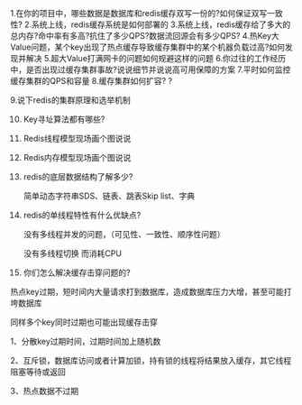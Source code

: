 1.在你的项目中，哪些数据是数据库和redis缓存双写一份的?如何保证双写一致性?
2.系统上线，redis缓存系统是如何部署的
3.系统上线，redis缓存给了多大的总内存?命中率有多高?抗住了多少QPS?数据流回源会有多少QPS?
4.热Key大Value问题，某个key出现了热点缓存导致缓存集群中的某个机器负载过高?如何发现并解决
5.超大Value打满网卡的问题如何规避这样的问题
6.你过往的工作经历中，是否出现过缓存集群事故?说说细节并说说高可用保障的方案
7.平时如何监控缓存集群的QPS和容量
8.缓存集群如何扩容? ?



9.说下redis的集群原理和选举机制

10. Key寻址算法都有哪些?

    

11. Redis线程模型现场画个图说说 

12. Redis内存模型现场画个图说说

13. redis的底层数据结构了解多少?

    简单动态字符串SDS、链表、跳表Skip list、字典

14. redis的单线程特性有什么优缺点?

    没有多线程并发的问题，（可见性、一致性、顺序性问题）

    没有多线程切换 而消耗CPU

    

15. 你们怎么解决缓存击穿问题的?

  热点key过期，短时间内大量请求打到数据库，造成数据库压力大增，甚至可能打垮数据库

  同样多个key同时过期也可能出现缓存击穿



 1、分散key过期时间，过期时间加上随机数

 2、互斥锁，数据库访问或者计算加锁，持有锁的线程将结果放入缓存，其它线程阻塞等待或返回

 3、热点数据不过期

